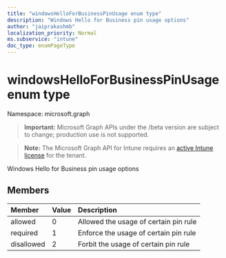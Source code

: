 ```yaml
---
title: "windowsHelloForBusinessPinUsage enum type"
description: "Windows Hello for Business pin usage options"
author: "jaiprakashmb"
localization_priority: Normal
ms.subservice: "intune"
doc_type: enumPageType
---
```


# windowsHelloForBusinessPinUsage enum type

Namespace: microsoft.graph

> **Important:** Microsoft Graph APIs under the /beta version are subject to change; production use is not supported.

> **Note:** The Microsoft Graph API for Intune requires an [active Intune license](https://go.microsoft.com/fwlink/?linkid=839381) for the tenant.

Windows Hello for Business pin usage options

## Members
|Member|Value|Description|
|:---|:---|:---|
|allowed|0|Allowed the usage of certain pin rule|
|required|1|Enforce the usage of certain pin rule|
|disallowed|2|Forbit the usage of certain pin rule|